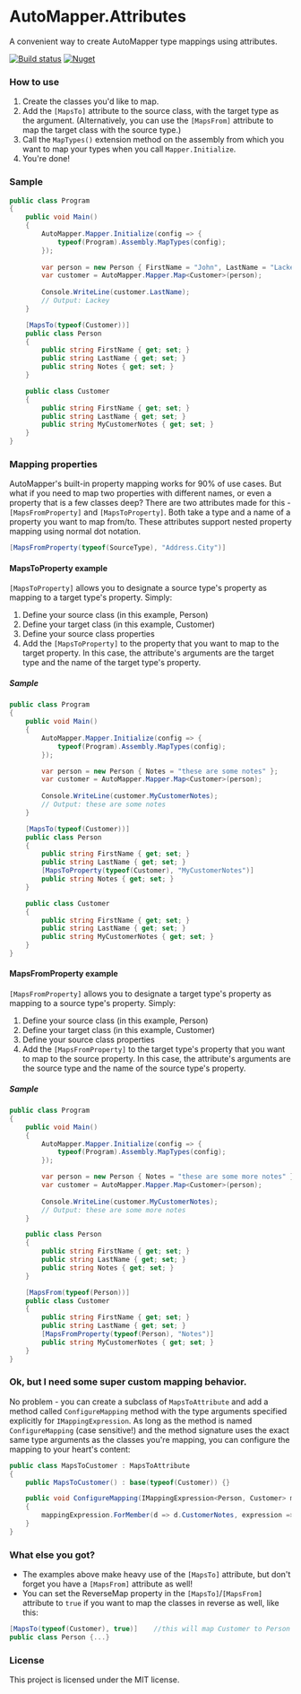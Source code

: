 # AutoMapper.Attributes
A convenient way to create AutoMapper type mappings using attributes.

[![Build status](https://ci.appveyor.com/api/projects/status/fkedmn5vx1j9ne5x?svg=true)](https://ci.appveyor.com/project/schneidsDotNet/automapper-attributes)  [![Nuget](https://img.shields.io/nuget/v/Automapper.Attributes.svg)](https://www.nuget.org/packages/AutoMapper.Attributes/)

### How to use ###
1. Create the classes you'd like to map.
2. Add the `[MapsTo]` attribute to the source class, with the target type as the argument. (Alternatively, you can use the `[MapsFrom]` attribute to map the target class with the source type.)
3. Call the `MapTypes()` extension method on the assembly from which you want to map your types when you call `Mapper.Initialize`.
4. You're done!

### Sample ###

```csharp
public class Program
{
	public void Main()
	{
		AutoMapper.Mapper.Initialize(config => {
			typeof(Program).Assembly.MapTypes(config);
		});
		
		var person = new Person { FirstName = "John", LastName = "Lackey" };
		var customer = AutoMapper.Mapper.Map<Customer>(person);
		
		Console.WriteLine(customer.LastName);
		// Output: Lackey
	}

	[MapsTo(typeof(Customer))]
    public class Person 
	{
		public string FirstName { get; set; }
		public string LastName { get; set; }
		public string Notes { get; set; }
	}

	public class Customer
	{
		public string FirstName { get; set; }
		public string LastName { get; set; }
		public string MyCustomerNotes { get; set; }
	}
}
```

### Mapping properties

AutoMapper's built-in property mapping works for 90% of use cases.  But what if you need to map two properties with different names, or even a property that is a few classes deep?  There are two attributes made for this - `[MapsFromProperty]` and `[MapsToProperty]`.  Both take a type and a name of a property you want to map from/to.  These attributes support nested property mapping using normal dot notation.

```csharp
[MapsFromProperty(typeof(SourceType), "Address.City")]
```

#### MapsToProperty example

`[MapsToProperty]` allows you to designate a source type's property as mapping to a target type's property.  Simply: 

1. Define your source class (in this example, Person)
2. Define your target class (in this example, Customer)
2. Define your source class properties
3. Add the `[MapsToProperty]` to the property that you want to map to the target property.  In this case, the attribute's arguments are the target type and the name of the target type's property.

##### Sample

```csharp
public class Program
{
	public void Main()
	{
		AutoMapper.Mapper.Initialize(config => {
			typeof(Program).Assembly.MapTypes(config);
		});

		var person = new Person { Notes = "these are some notes" };
		var customer = AutoMapper.Mapper.Map<Customer>(person);
		
		Console.WriteLine(customer.MyCustomerNotes);
		// Output: these are some notes
	}

	[MapsTo(typeof(Customer))]
    public class Person 
	{
		public string FirstName { get; set; }
		public string LastName { get; set; }
		[MapsToProperty(typeof(Customer), "MyCustomerNotes")]
		public string Notes { get; set; }
	}

	public class Customer
	{
		public string FirstName { get; set; }
		public string LastName { get; set; }
		public string MyCustomerNotes { get; set; }
	}
}
```

#### MapsFromProperty example

`[MapsFromProperty]` allows you to designate a target type's property as mapping to a source type's property.  Simply: 

1. Define your source class (in this example, Person)
2. Define your target class (in this example, Customer)
2. Define your source class properties
3. Add the `[MapsFromProperty]` to the target type's property that you want to map to the source property.  In this case, the attribute's arguments are the source type and the name of the source type's property.

##### Sample

```csharp
public class Program
{
	public void Main()
	{
		AutoMapper.Mapper.Initialize(config => {
			typeof(Program).Assembly.MapTypes(config);
		});

		var person = new Person { Notes = "these are some more notes" };
		var customer = AutoMapper.Mapper.Map<Customer>(person);
		
		Console.WriteLine(customer.MyCustomerNotes);
		// Output: these are some more notes
	}

    public class Person 
	{
		public string FirstName { get; set; }
		public string LastName { get; set; }
		public string Notes { get; set; }
	}

	[MapsFrom(typeof(Person))]
	public class Customer
	{
		public string FirstName { get; set; }
		public string LastName { get; set; }
		[MapsFromProperty(typeof(Person), "Notes")]
		public string MyCustomerNotes { get; set; }
	}
}
```

### Ok, but I need some super custom mapping behavior. ###
No problem - you can create a subclass of `MapsToAttribute` and add a method called `ConfigureMapping` method with the type arguments specified explicitly for `IMappingExpression`. As long as the method is named `ConfigureMapping` (case sensitive!) and the method signature uses the exact same type arguments as the classes you're mapping, you can configure the mapping to your heart's content:

```csharp
public class MapsToCustomer : MapsToAttribute
{
    public MapsToCustomer() : base(typeof(Customer)) {}

    public void ConfigureMapping(IMappingExpression<Person, Customer> mappingExpression)
    {
        mappingExpression.ForMember(d => d.CustomerNotes, expression => expression.MapFrom(s => s.Notes));
    }
}
```

### What else you got?

* The examples above make heavy use of the `[MapsTo]` attribute, but don't forget you have a `[MapsFrom]` attribute as well!
* You can set the ReverseMap property in the `[MapsTo]`/`[MapsFrom]` attribute to `true` if you want to map the classes in reverse as well, like this:

```csharp
[MapsTo(typeof(Customer), true)]	//this will map Customer to Person and Person to Customer
public class Person {...}
```

### License ###
This project is licensed under the MIT license.
